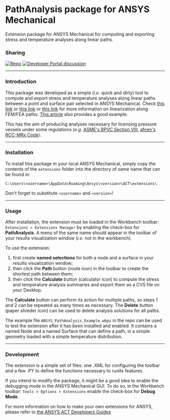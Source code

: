 # **PathAnalysis** package for ANSYS Mechanical
Extension package for ANSYS Mechanical for computing and exporting stress and temperature analyses along linear paths.

### Sharing
[![Repo](https://img.shields.io/badge/GitHub-PathAnalysis-blue)](https://github.com/tplobo/path-analysis)
[![Developer Portal discussion](https://img.shields.io/badge/ANSYS-Developer_Portal-orange)](https://discuss.ansys.com/discussion/2398/pathanalysis-package-for-ansys-mechanical#latest)

***
### Introduction
This package was developed as a simple (_i.e._ quick and dirty) tool to compute and export stress and temperature analyses along linear paths between a point and surface pair selected in ANSYS Mechanical. Check [this link](https://feaforall.com/introduction-stress-linearization/) or [this link](https://www.graspengineering.com/what-is-stress-linearization/) or [this link](https://featips.com/2022/10/27/stress-linearization-explained/) for more information on linearization along FEM/FEA paths. [This article](https://asmedigitalcollection.asme.org/pressurevesseltech/article/113/4/481/436544/The-ASME-Code-and-3D-Stress-Evaluation) also provides a good example.

This has the aim of producing analyses necessary for licensing pressure vessels under some regulations (_e.g._ [ASME's BPVC Section VIII](https://www.asme.org/codes-standards/find-codes-standards/bpvc-viii-1-bpvc-section-viii-rules-construction-pressure-vessels-division-1/2023/print-book), [afcen's RCC-MRx Code](https://www.afcen.com/en/rcc-mrx/198-rcc-mrx-rcc-mr.html)).

***
### Installation
To install this package in your local ANSYS Mechanical, simply copy the contents of the `extensions` folder into the directory of same name that can be found in:
```
C:\Users\<username>\AppData\Roaming\Ansys\<version>\ACT\extensions\
```
Don't forget to substitute `<username>` and `<version>`!

***
### Usage
After installation, the extension must be loaded in the Workbench toolbar:
`Extensions > Extensions Manager`
by enabling the check-box for **PathAnalysis**. A menu of the same name should appear in the toolbar of your results visualization window (_i.e._ not in the workbench).


To use the extension:
1. first create **named selections** for both a node and a surface in your results visualization window;
2. then click the **Path** button (route icon) in the toolbar to create the shortest path between them;
3. then click the **Calculate** button (calculator icon) to compute the stress and temperature analysis summaries and export them as a CVS file on your Desktop.

The **Calculate** button can perform its action for multiple paths,  so steps 1 and 2 can be repeated as many times as necessary.
The **Delete** button (paper shreder icon) can be used to delete analysis solutions for all paths.

The example file `ANSYS_PathAnalysis_Example.wbpz` in the repo can be used to test the extension after it has been installed and enabled.
It contains a named Node and a named Surface that can define a path, in a simple geometry loaded with a simple temperature distribution.

***
### Development
The extension is a simple set of files: one .XML for configuring the toolbar and a few .PY to define the functions necessary to runits features.

If you intend to modify the package, it might be a good idea to enable the debugging mode in the ANSYS Mechanical GUI. To do so, in the Workbench toolbar:
`Tools > Options > Extensions`
enable the check-box for **Debug Mode**.

For more information on how to make your own extensions for ANSYS, please refer to [the ANSYS ACT Developers Guides](https://catalog.ansys.com/Developers.cshtml)
